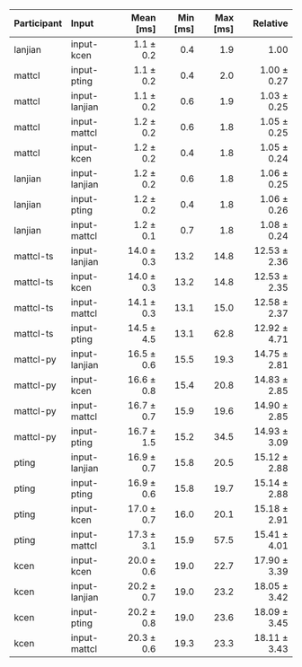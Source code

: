 | Participant | Input | Mean [ms] | Min [ms] | Max [ms] | Relative |
|:---|:---|---:|---:|---:|---:|
| lanjian | input-kcen | 1.1 ± 0.2 | 0.4 | 1.9 | 1.00 |
| mattcl | input-pting | 1.1 ± 0.2 | 0.4 | 2.0 | 1.00 ± 0.27 |
| mattcl | input-lanjian | 1.1 ± 0.2 | 0.6 | 1.9 | 1.03 ± 0.25 |
| mattcl | input-mattcl | 1.2 ± 0.2 | 0.6 | 1.8 | 1.05 ± 0.25 |
| mattcl | input-kcen | 1.2 ± 0.2 | 0.4 | 1.8 | 1.05 ± 0.24 |
| lanjian | input-lanjian | 1.2 ± 0.2 | 0.6 | 1.8 | 1.06 ± 0.25 |
| lanjian | input-pting | 1.2 ± 0.2 | 0.4 | 1.8 | 1.06 ± 0.26 |
| lanjian | input-mattcl | 1.2 ± 0.1 | 0.7 | 1.8 | 1.08 ± 0.24 |
| mattcl-ts | input-lanjian | 14.0 ± 0.3 | 13.2 | 14.8 | 12.53 ± 2.36 |
| mattcl-ts | input-kcen | 14.0 ± 0.3 | 13.2 | 14.8 | 12.53 ± 2.35 |
| mattcl-ts | input-mattcl | 14.1 ± 0.3 | 13.1 | 15.0 | 12.58 ± 2.37 |
| mattcl-ts | input-pting | 14.5 ± 4.5 | 13.1 | 62.8 | 12.92 ± 4.71 |
| mattcl-py | input-lanjian | 16.5 ± 0.6 | 15.5 | 19.3 | 14.75 ± 2.81 |
| mattcl-py | input-kcen | 16.6 ± 0.8 | 15.4 | 20.8 | 14.83 ± 2.85 |
| mattcl-py | input-mattcl | 16.7 ± 0.7 | 15.9 | 19.6 | 14.90 ± 2.85 |
| mattcl-py | input-pting | 16.7 ± 1.5 | 15.2 | 34.5 | 14.93 ± 3.09 |
| pting | input-lanjian | 16.9 ± 0.7 | 15.8 | 20.5 | 15.12 ± 2.88 |
| pting | input-pting | 16.9 ± 0.6 | 15.8 | 19.7 | 15.14 ± 2.88 |
| pting | input-kcen | 17.0 ± 0.7 | 16.0 | 20.1 | 15.18 ± 2.91 |
| pting | input-mattcl | 17.3 ± 3.1 | 15.9 | 57.5 | 15.41 ± 4.01 |
| kcen | input-kcen | 20.0 ± 0.6 | 19.0 | 22.7 | 17.90 ± 3.39 |
| kcen | input-lanjian | 20.2 ± 0.7 | 19.0 | 23.2 | 18.05 ± 3.42 |
| kcen | input-pting | 20.2 ± 0.8 | 19.0 | 23.6 | 18.09 ± 3.45 |
| kcen | input-mattcl | 20.3 ± 0.6 | 19.3 | 23.3 | 18.11 ± 3.43 |
